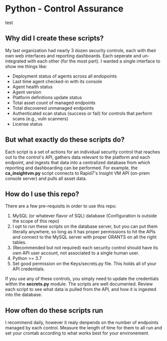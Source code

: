 # Python - Control Assurance

test

## Why did I create these scripts?

My last organization had nearly 3 dozen security controls, each with their own web interfaces and reporting dashboards. Each seperate and un-integrated with each other (for the most part). I wanted a single interface to show me things like:

* Deployment status of agents across all endopoints
* Last time agent checked-in with its console
* Agent health status
* Agent version
* Platform definitions update status
* Total asset count of managed endpoints
* Total discovered unmanaged endpoints
* Authenticated scan status (success or fail) for controls that perform scans (e.g., vuln scanners)
* License status

## But what exactly do these scripts do?

Each script is a set of actions for an individual security control that reaches out to the control's API, gathers data relevant to the platform and each endpoint, and ingests that data into a centralized database from which reporting and dashboarding can be performed.  For example, the **ca_insightvm.py** script connects to Rapid7's Insight VM API (on-prem console server) and pulls all asset data.

## How do I use this repo?

There are a few pre-requisits in order to use this repo:

1. MySQL (or whatever flavor of SQL) database (Configuration is outside the scope of this repo)
2. I opt to run these scripts on the database server, but you can put them literally anywhere, so long as it has proper permissions to hit the APIs and connect to the MySQL server with proper GRANTS on all the right tables.
3. (Recommended but not required) each security control should have its own API user account, not associated to a single human user.
4. Python >= 3.7
5. Set good permission on the Keys/secrets.py file.  This holds all of your API credentials.

If you use any of these controls, you simply need to update the credentials within the **secrets.py** module. The scripts are well documented. Review each script to see what data is pulled from the API, and how it is ingested into the database.

## How often do these scripts run

I recommend daily, however it realy denpends on the number of endpoints managed by each control. Measure the length of time for them to all run and set your crontab according to what works best for your environement.
